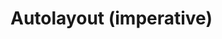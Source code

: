 # Autolayout (imperative)

<div id="example"></div>

<script type="application/javascript">
  new Vue({
    el: '#example',
    template: '<live-code class="full" :template="code" mode="html>iframe" :debounce="200" />',
    data: {
      code: stripIndent(`
        <body touch-action="none">
          <script src="${location.origin+location.pathname}global.js"><\/script>
          <!-- pep.js provides the pointer events (pointermove, pointerdown, etc) -->
          <script src="https://code.jquery.com/pep/0.4.3/pep.js"><\/script>

          <style>
              body, html {
                  width: 100%; height: 100%;
                  margin: 0; padding: 0;
                  overflow: hidden;
                  touch-action: none; /* prevent touch drag from scrolling */
              }
          <\/style>

          <script type="module">
              const {
                  AutoLayoutNode,
                  Scene,
                  AmbientLight,
                  PointLight,
                  MixedPlane,
                  Sphere
              } = LUME

              LUME.useDefaultNames()

              const scene = new Scene().set({
                  webgl: true,
              })

              scene.mount(document.body)

              const ambientLight = new AmbientLight().set({
                  intensity: 0.1,
              })

              scene.add(ambientLight)

              const pointLight = new PointLight().set({
                  color: "white",
                  position: "300 300 120",
                  size: "0 0 0",
                  castShadow: "true",
                  intensity: "0.5",
              })

              scene.add(pointLight)

              const sphere = new Sphere().set({
                  size: [10, 10, 10],
                  color: "white",
                  receiveShadow: false,
                  castShadow: false,
                  mountPoint: [0.5, 0.5, 0.5],
                  style: "pointer-events: none",
              })

              sphere.setAttribute('has', 'basic-material')
              pointLight.add(sphere)

              const vfl1 = \`
                  //viewport aspect-ratio:3/1 max-height:300
                  H:|-[row:[child1(child2,child5)]-[child2]-[child5]]-|
                  V:|-[row]-|
              \`
              const vfl2 = \`
                  V:|-[child1(child3)]-[child3]-|
                  V:|-[child2(child4)]-[child4]-|
                  V:[child5(child4)]-|
                  |-[child1(child2)]-[child2]-|
                  |-[child3(child4,child5)]-[child4]-[child5]-|
              \`

              const layout = new AutoLayoutNode().set({
                  size: [600, 400],
                  position: "0 0 0",
                  alignPoint: " 0.5 0.5 0",
                  mountPoint: " 0.5 0.5 0",
                  visualFormat: vfl2,
                  style: "background: rgba(0,0,0,0.3)",
              })

              const text = \`
                  This is a paragraph of text to show that it reflows when the
                  size of the layout changes size so that the awesomeness can be
                  observed in its fullness.
              \`

              const child1 = new MixedPlane().set({
                  color: 'deeppink'
              })

              child1.textContent = text
              layout.addToLayout(child1, 'child1')

              const child2 = new MixedPlane().set({
                  color: 'deeppink'
              })

              child2.textContent = text
              layout.addToLayout(child2, 'child2')

              const child3 = new MixedPlane().set({
                  color: 'deeppink'
              })

              child3.textContent = text
              layout.addToLayout(child3, 'child3')

              const child4 = new MixedPlane().set({
                  color: 'deeppink'
              })

              child4.textContent = text
              layout.addToLayout(child4, 'child4')

              const child5 = new MixedPlane().set({
                  color: 'deeppink'
              })

              child5.textContent = text
              layout.addToLayout(child5, 'child5')

              scene.add(layout); // add layout to the scene

              layout.size = (x,y,z,t) => [ 600+200*Math.sin(t/1000), 400+200*Math.sin(t/1000), z ]

              document.addEventListener('pointermove', e => {
                  e.preventDefault()
                  pointLight.position.x = e.clientX
                  pointLight.position.y = e.clientY
              })

              let lastSize = 'big'
              let size = 'big' // or 'small'

              layout.on('sizechange', ({x, y, z}) => {
                  if (x <= 600) size = 'small'
                  else size = 'big'

                  if (lastSize !== size) {
                      if (size === 'small') layout.visualFormat = vfl1
                      else layout.visualFormat = vfl2
                  }

                  lastSize = size
              })

              Array.from( document.querySelectorAll('lume-mixed-plane') ).forEach(plane => {
                  // Because we have just created the elements and placed them into
                  // the DOM, we have to wait for their GL objects to be loaded before
                  // we can work with those underlying objects.
                  plane.on('GL_LOAD', async () => {
                      console.log('    DEBUG set material opacity in user code')

                      // FIXME, props/attributes should work instead of this
                      plane.three.material.opacity = 0.3
                      plane.needsUpdate()
                  })
              })

              pointLight.on('GL_LOAD', async () => {
                  pointLight.three.shadow.radius = 2
                  pointLight.three.distance = 800
                  pointLight.three.shadow.bias = -0.01
                  pointLight.needsUpdate()
              })
          <\/script>
        </body>
      `).trim()
    },
  })
</script>
